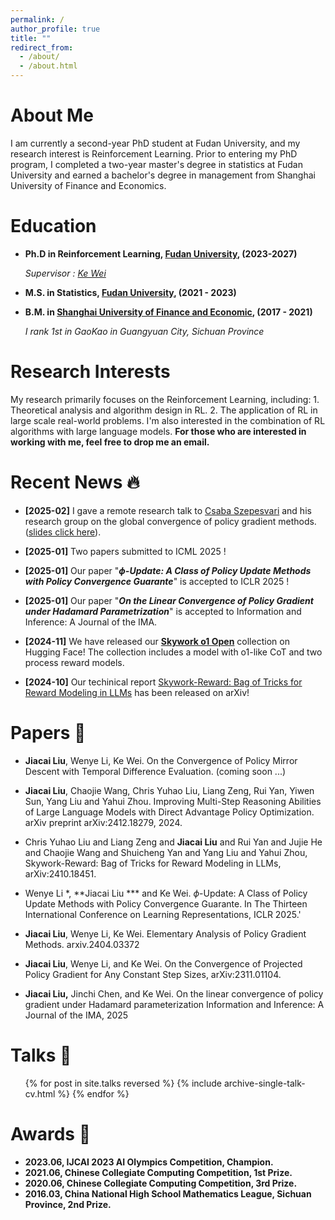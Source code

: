 ```yaml
---
permalink: /
author_profile: true
title: ""
redirect_from: 
  - /about/
  - /about.html
---
```


About Me
======
I am currently a second-year PhD student at Fudan University, and my research interest is Reinforcement Learning. Prior to entering my PhD program, I completed a two-year master's degree in statistics at Fudan University and earned a bachelor's degree in management from Shanghai University of Finance and Economics.



Education
======

* **Ph.D in Reinforcement Learning, [Fudan University](https://www.fudan.edu.cn/), (2023-2027)**

  *Supervisor : [Ke Wei](https://makwei.github.io/)*

* **M.S. in Statistics, [Fudan University](https://www.fudan.edu.cn/), (2021 - 2023)**

* **B.M. in [Shanghai University of Finance and Economic](https://www.sufe.edu.cn/), (2017 - 2021)**

  *I rank 1st in GaoKao in Guangyuan City, Sichuan Province*
  
  

Research Interests
======

My research  primarily focuses on the Reinforcement Learning, including: 1. Theoretical analysis and algorithm design in RL.  2. The application of RL in large scale real-world problems. I'm also interested in the combination of RL algorithms with large language models. **For those who are interested in working with me, feel free to drop me an email.**



Recent News 🔥
======

- **[2025-02]** I gave a remote research talk to [Csaba Szepesvari](https://sites.ualberta.ca/~szepesva/) and his research group on the global convergence of policy gradient methods. ([slides click here](https://drive.google.com/file/d/1ZM8YQGPM4Gx3s4_M_AjYUEVppuo0m25_/view)).

- **[2025-01]** Two papers submitted to ICML 2025 !

- **[2025-01]** Our paper "***$\phi$-Update: A Class of Policy Update Methods with Policy Convergence Guarante***" is accepted to ICLR 2025 !

- **[2025-01]** Our paper "***On the Linear Convergence of Policy Gradient under Hadamard Parametrization***" is accepted to Information and Inference: A Journal of the IMA.

- **[2024-11]** We have released our [**Skywork o1 Open**](https://huggingface.co/collections/Skywork/skywork-o1-open-67453df58e12f6c3934738d0) collection on Hugging Face! The collection includes a model with o1-like CoT and two process reward models.

- **[2024-10]** Our techinical report [Skywork-Reward: Bag of Tricks for Reward Modeling in LLMs](https://arxiv.org/abs/2410.18451) has been released on arXiv!

  

Papers 📄
======

- **Jiacai Liu**, Wenye Li, Ke Wei. On the Convergence of Policy Mirror Descent with Temporal Difference Evaluation. (coming soon ...)

- **Jiacai Liu**, Chaojie Wang, Chris Yuhao Liu, Liang Zeng, Rui Yan, Yiwen Sun, Yang Liu and Yahui Zhou. Improving Multi-Step Reasoning Abilities of Large Language Models with Direct Advantage Policy Optimization. arXiv preprint arXiv:2412.18279, 2024. 

- Chris Yuhao Liu and  Liang Zeng and **Jiacai Liu** and  Rui Yan and  Jujie He and  Chaojie Wang and  Shuicheng Yan and Yang Liu and  Yahui Zhou, Skywork-Reward: Bag of Tricks for Reward Modeling in LLMs, arXiv:2410.18451.

- Wenye Li *, **Jiacai Liu *** and Ke Wei. $\phi$-Update: A Class of Policy Update Methods with Policy Convergence Guarante. In The Thirteen International Conference on Learning Representations, ICLR 2025.'

- **Jiacai Liu**, Wenye Li, Ke Wei. Elementary Analysis of Policy Gradient Methods.  arxiv.2404.03372

- **Jiacai Liu**, Wenye Li, and Ke Wei. On the Convergence of Projected Policy Gradient for Any Constant Step Sizes, arXiv:2311.01104.

- **Jiacai Liu,** Jinchi Chen, and Ke Wei. On the linear convergence of policy gradient under Hadamard parameterization Information and Inference: A Journal of the IMA, 2025

  

Talks 🎤
======

  <ul>{% for post in site.talks reversed %}
    {% include archive-single-talk-cv.html  %}
  {% endfor %}</ul>


Awards 🏅
======

- **2023.06, IJCAI 2023 AI Olympics Competition, Champion.**
- **2021.06, Chinese Collegiate Computing Competition, 1st Prize.**
- **2020.06, Chinese Collegiate Computing Competition, 3rd Prize.**
- **2016.03, China National High School Mathematics League, Sichuan Province, 2nd Prize.**

